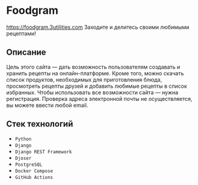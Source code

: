 # Foodgram

https://foodgram.3utilities.com
Заходите и делитесь своими любимыми рецептами!

## Описание

Цель этого сайта — дать возможность пользователям создавать и хранить рецепты на онлайн-платформе. Кроме того, можно скачать список продуктов, необходимых для приготовления блюда, просмотреть рецепты друзей и добавить любимые рецепты в список избранных. Чтобы использовать все возможности сайта — нужна регистрация. Проверка адреса электронной почты не осуществляется, вы можете ввести любой email.

## Стек технологий

* `Python`
* `Django`
* `Django REST Framework`
* `Djoser`
* `PostgreSQL`
* `Docker Compose`
* `GitHub Actions`
